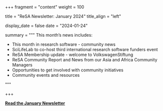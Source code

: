 +++ 
fragment = "content" 
weight = 100

title = "ReSA Newsletter: January 2024" 
title_align = "left"

display_date = false 
date = "2024-01-24"

summary = """ 
This month’s news includes:

* This month in research software - community news
* SciLifeLab to co-host third international research software funders event
* ReSA Membership update - welcome to VolkswagenStiftung
* ReSA Community Report and News from our Asia and Africa Community Managers
* Opportunities to get involved with community initiatives
* Community events and resources



"""

+++

**[Read the January Newsletter]()**
